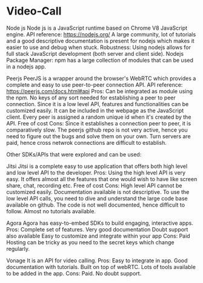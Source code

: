 # Video-Call
Node js
Node js is a JavaScript runtime based on Chrome V8 JavaScript engine.
API reference: https://nodejs.org/
A large community, lot of tutorials and a good descriptive documentation is present for nodejs which makes it easier to use and debug when stuck.
Robustness: Using nodejs allows for full stack JavaScript development (both server and client side).
Nodejs Package Manager: npm has a large collection of modules that can be used in a nodejs app.

Peerjs
PeerJS is a wrapper around the browser's WebRTC which provides a complete and easy to use peer-to-peer connection API. 
API reference: https://peerjs.com/docs.html#api
Pros:
Can be integrated as module using the npm.
No keys of any sort needed for establishing a peer to peer connection.
Since it is a low level API, features and functionalities can be customized easily.
It can be included in the webpage as the JavaScript client.
Every peer is assigned a random unique id when it's created by the API.
Free of cost
Cons:
Since it establishes a connection peer to peer, it is comparatively slow.
The peerjs github repo is not very active, hence you need to figure out the bugs and solve them on your own.
Turn servers are paid, hence cross netwrok connections are difficult to establish.

Other SDKs/APIs that were explored and can be used:

Jitsi
Jitsi is a complete easy to use application that offers both high level and low level API to the developer.
Pros:
Using the high level API is very easy.
It offers almost all the features that one would wish to have like screen share, chat, recording etc.
Free of cost
Cons:
High level API cannot be customized easily.
Documentation available is not descriptive.
To use the low level API calls, you need to dive and understand the large code base available on github.
The code is not well documented, hence difficult to follow.
Almost no tutorials available.

Agora
Agora has easy-to-embed SDKs to build engaging, interactive apps.
Pros:
Complete set of features.
Very good documentation
Doubt support also available
Easy to customize and integrate within your app
Cons:
Paid
Hosting can be tricky as you need to the secret keys which change regularly.

Vonage
It is an API for video calling.
Pros:
Easy to integrate in app.
Good documentation with tutorials.
Built on top of webRTC.
Lots of tools available to be added in the app.
Cons:
Paid.
No doubt support.

